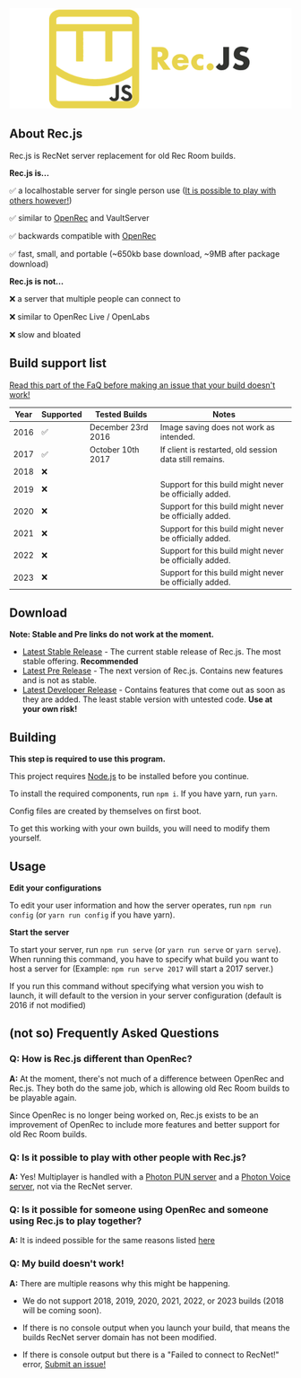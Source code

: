 <div align="center">
<img src="./logo/LogoText.png" alt="A yellow Rec Room logo with text saying 'Rec.js'.">
</div>

## About Rec.js

Rec.js is RecNet server replacement for old Rec Room builds.

**Rec.js is...**

✅ a localhostable server for single person use ([It is possible to play with others however!](#q-is-it-possible-to-play-with-other-people-with-recnetjs))

✅ similar to [OpenRec](https://github.com/recroom2016/OpenRec) and VaultServer

✅ backwards compatible with [OpenRec](https://github.com/recroom2016/OpenRec)

✅ fast, small, and portable (~650kb base download, ~9MB after package download)

**Rec.js is not...**

❌ a server that multiple people can connect to

❌ similar to OpenRec Live / OpenLabs

❌ slow and bloated

## Build support list

[Read this part of the FaQ before making an issue that your build doesn't work!](#q-my-build-doesnt-work)

| Year | Supported | Tested Builds      | Notes                                                    |
|------|------------|--------------------|---------------------------------------------------------|
| 2016 | ✅         | December 23rd 2016 | Image saving does not work as intended.                 |
| 2017 | ✅         | October 10th 2017  | If client is restarted, old session data still remains. |
| 2018 | ❌         |                    |                                                         |
| 2019 | ❌         |                    | Support for this build might never be officially added. |
| 2020 | ❌         |                    | Support for this build might never be officially added. |
| 2021 | ❌         |                    | Support for this build might never be officially added. |
| 2022 | ❌         |                    | Support for this build might never be officially added. |
| 2023 | ❌         |                    | Support for this build might never be officially added. |

## Download

**Note: Stable and Pre links do not work at the moment.**

- [Latest Stable Release]() - The current stable release of Rec.js. The most stable offering. **Recommended** 
- [Latest Pre Release]() - The next version of Rec.js. Contains new features and is not as stable.
- [Latest Developer Release](https://github.com/RealMCoded/Rec.js/archive/refs/heads/master.zip) - Contains features that come out as soon as they are added. The least stable version with untested code. **Use at your own risk!**

## Building

**This step is required to use this program.**

This project requires [Node.js](https://nodejs.org/) to be installed before you continue.

To install the required components, run `npm i`. If you have yarn, run `yarn`.

Config files are created by themselves on first boot.

To get this working with your own builds, you will need to modify them yourself.

## Usage

**Edit your configurations**

To edit your user information and how the server operates, run `npm run config` (or `yarn run config` if you have yarn).

**Start the server**

To start your server, run `npm run serve` (or `yarn run serve` or `yarn serve`). When running this command, you have to specify what build you want to host a server for (Example: `npm run serve 2017` will start a 2017 server.) 

If you run this command without specifying what version you wish to launch, it will default to the version in your server configuration (default is 2016 if not modified)

## (not so) Frequently Asked Questions

### Q: How is Rec.js different than OpenRec?

**A:** At the moment, there's not much of a difference between OpenRec and Rec.js. They both do the same job, which is allowing old Rec Room builds to be playable again.

Since OpenRec is no longer being worked on, Rec.js exists to be an improvement of OpenRec to include more features and better support for old Rec Room builds.

### Q: Is it possible to play with other people with Rec.js?

**A:** Yes! Multiplayer is handled with a [Photon PUN server](https://www.photonengine.com/pun) and a [Photon Voice server](https://www.photonengine.com/en-us/Voice), not via the RecNet server.

### Q: Is it possible for someone using OpenRec and someone using Rec.js to play together?

**A:** It is indeed possible for the same reasons listed [here](#q-is-it-possible-to-play-with-other-people-with-recjs)

### Q: My build doesn't work!

**A:** There are multiple reasons why this might be happening.

- We do not support 2018, 2019, 2020, 2021, 2022, or 2023 builds (2018 will be coming soon).

- If there is no console output when you launch your build, that means the builds RecNet server domain has not been modified. 

- If there is console output but there is a "Failed to connect to RecNet!" error, [Submit an issue!](https://github.com/RealMCoded/Rec.js/issues)